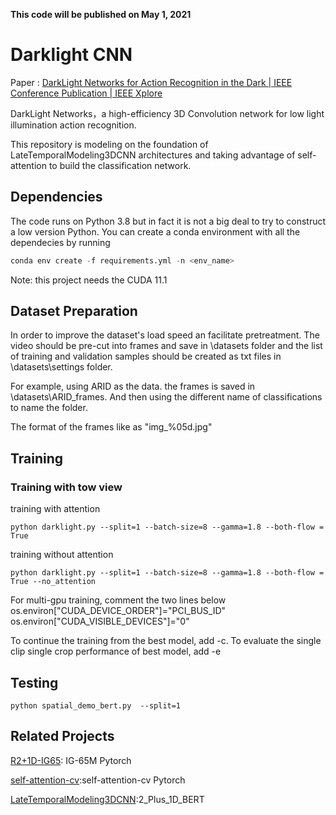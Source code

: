 
**This code will be published on May 1, 2021**

# Darklight CNN

Paper : [DarkLight Networks for Action Recognition in the Dark | IEEE Conference Publication | IEEE Xplore](https://ieeexplore.ieee.org/document/9522760)

DarkLight Networks，a high-efficiency 3D Convolution network for low light illumination action recognition. 

This repository is modeling on the foundation of LateTemporalModeling3DCNN architectures and taking advantage of self-attention to build the classification network. 

## Dependencies

The code runs on Python 3.8 but in fact it is not a big deal to try to construct a low version Python. You can create a conda environment with all the dependecies by running 

```python
conda env create -f requirements.yml -n <env_name>
```

Note: this project needs the CUDA 11.1

## Dataset Preparation

In order to improve the dataset's load speed an facilitate pretreatment. The video should be pre-cut into frames and save in \datasets folder and the list of training and validation samples should be created as txt files in \datasets\settings folder.

For example, using ARID as the data. the frames is saved in \datasets\ARID_frames. And then using the different name of classifications to name the folder. 

The format of the frames like as "img_%05d.jpg" 

## Training

### Training with tow view

training with attention

```
python darklight.py --split=1 --batch-size=8 --gamma=1.8 --both-flow = True
```

training without attention

```
python darklight.py --split=1 --batch-size=8 --gamma=1.8 --both-flow = True --no_attention
```

For multi-gpu training, comment the two lines below os.environ["CUDA_DEVICE_ORDER"]="PCI_BUS_ID" os.environ["CUDA_VISIBLE_DEVICES"]="0"

To continue the training from the best model, add -c. To evaluate the single clip single crop performance of best model, add -e

## Testing

```
python spatial_demo_bert.py  --split=1
```

## Related Projects

[R2+1D-IG65](https://github.com/moabitcoin/ig65m-pytorch): IG-65M Pytorch

[self-attention-cv](https://github.com/The-AI-Summer/self-attention-cv):self-attention-cv Pytorch

[LateTemporalModeling3DCNN](https://github.com/artest08/LateTemporalModeling3DCNN):2_Plus_1D_BERT





